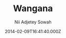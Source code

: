 ---
title: Wangana
github: https://github.com/thesowah/wangana
demo: https://thesowah.github.io/wangana/
author: Nii Adjetey Sowah
ssg:
  - Jekyll
cms:
  - No Cms
date: 2014-02-09T16:41:40.000Z
description: >-
  Wangana is a responsive Jekyll theme, perfect for powering your GitHub hosted
  blog.
stale: true
disabled: false
disabled_reason: 
---